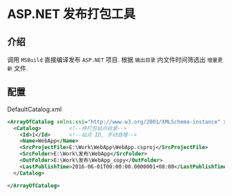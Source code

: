 ﻿# ASP.NET 发布打包工具

## 介绍
调用 `MSBuild` 直接编译发布 `ASP.NET` 项目. 根据 `输出目录` 内文件时间筛选出 `增量更新` 文件.

## 配置
DefaultCatalog.xml
```xml
<ArrayOfCatalog xmlns:xsi="http://www.w3.org/2001/XMLSchema-instance" xmlns:xsd="http://www.w3.org/2001/XMLSchema">
  <Catalog>         <!--待打包站点目录-->
    <Id>1</Id>      <!--站点 ID, 手动自增-->
    <Name>WebApp</Name>                                                <!--站点 名称, 自定义-->
    <SrcProjectFile>E:\Work\WebApp\WebApp.csproj</SrcProjectFile>      <!--站点源 csproj 文件-->
    <SrcFolder>E:\Work\发布\WebApp</SrcFolder>                          <!--站点发布源目录-->
    <OutFolder>E:\Work\发布\WebApp_copy</OutFolder>                     <!--站点发布输出目录(最终增量更新文件)-->
    <LastPublishTime>2016-06-01T00:00:00.0000001+08:00</LastPublishTime>   <!--当前站点上次打包时间-->
  </Catalog>

</ArrayOfCatalog>
```

